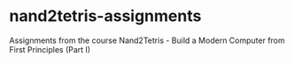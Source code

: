 # nand2tetris-assignments
 Assignments from the course Nand2Tetris - Build a Modern Computer from First Principles (Part I)
